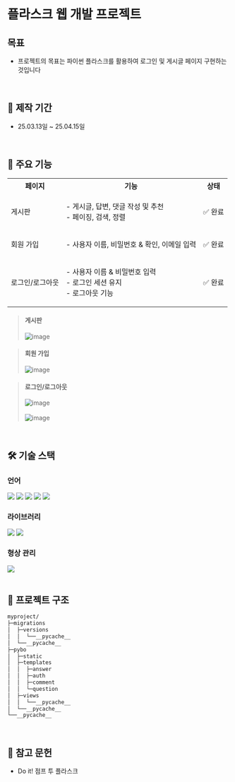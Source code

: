 # 플라스크 웹 개발 프로젝트

## 목표

- 프로젝트의 목표는 파이썬 플라스크를 활용하여 로그인 및 게시글 페이지 구현하는 것입니다 
<br>

## 📆 제작 기간

- 25.03.13일 ~ 25.04.15일
<br>

## 🔧 주요 기능

<table>
  <tr>
    <th>페이지</th>
    <th>기능</th>
    <th>상태</th>
  </tr>
  <tr>
    <td>게시판</td>
    <td>
      <p>- 게시글, 답변, 댓글 작성 및 추천</br>
         - 페이징, 검색, 정렬
      </p>
    </td>
    <td>✅ 완료</td>
  </tr>
  <tr>
    <td>회원 가입</td>
    <td><p>- 사용자 이름, 비밀번호 & 확인, 이메일 입력</p></td>
    <td>✅ 완료</td>
  </tr>
  <tr>
    <td>로그인/로그아웃</td>
    <td><p>- 사용자 이름 & 비밀번호 입력</br>
            - 로그인 세션 유지</br>
            - 로그아웃 기능
        </p></td>
    <td>
      ✅ 완료
    </td>
  </tr>

  
</table>


> #### 게시판
> ![image](https://github.com/user-attachments/assets/b4554c12-85e3-4dfc-963c-c289c7cd869c)


> #### 회원 가입  
> ![image](https://github.com/user-attachments/assets/fc9911df-2e40-4192-852b-cc175d887b54)

  
> #### 로그인/로그아웃
> ![image](https://github.com/user-attachments/assets/c6404d68-1cf8-408e-9f8c-7cb274b0673c)
> </br>
> </br>
> ![image](https://github.com/user-attachments/assets/4a24c8de-3c1e-4eec-8078-e51b243b568f)


<br>

## 🛠️ 기술 스택

### 언어
<div>
  <img src="https://img.shields.io/badge/Flask-000000?style=for-the-badge&logo=Flask&logoColor=white">
  <img src="https://img.shields.io/badge/HTML5-E34F26?style=for-the-badge&logo=HTML5&logoColor=white">
  <img src="https://img.shields.io/badge/CSS3-1572B6?style=for-the-badge&logo=CSS3&logoColor=white">
  <img src="https://img.shields.io/badge/JavaScript-F7DF1E?style=for-the-badge&logo=JavaScript&logoColor=white">
  <img src="https://img.shields.io/badge/Python-3776AB?style=for-the-badge&logo=Python&logoColor=white">
</div>

### 라이브러리
<div>
  <img src="https://img.shields.io/badge/Bootstrap-7952B3?style=for-the-badge&logo=Bootstrap&logoColor=white">
  <img src="https://img.shields.io/badge/SQLAlchemy-D71F00?style=for-the-badge&logo=SQLAlchemy&logoColor=white">
</div>

### 형상 관리
<div>
    <img src="https://img.shields.io/badge/GiHub-181717?style=for-the-badge&logo=GitHub&logoColor=white">
</div>
<br>

## 📂 프로젝트 구조
```bash
myproject/
├─migrations
│  ├─versions
│  │  └──__pycache__
│  └──__pycache__
├─pybo
│  ├─static
│  ├─templates
│  │  ├─answer
│  │  ├─auth
│  │  ├─comment
│  │  └─question
│  ├─views
│  │  └──__pycache__
│  └──__pycache__
└──__pycache__
```
<br>

## 📖 참고 문헌

- Do it! 점프 투 플라스크
